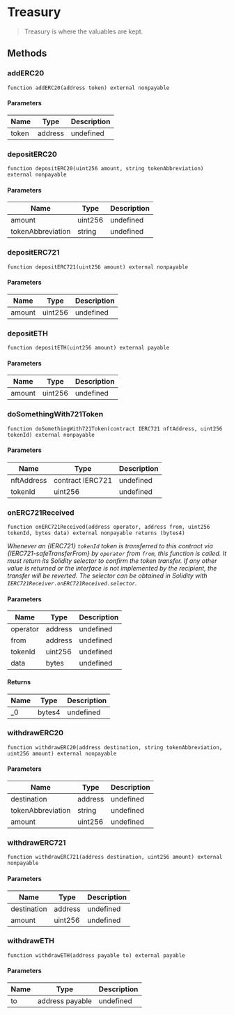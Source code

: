 # Treasury



> Treasury is where the valuables are kept.





## Methods

### addERC20

```solidity
function addERC20(address token) external nonpayable
```





#### Parameters

| Name | Type | Description |
|---|---|---|
| token | address | undefined |

### depositERC20

```solidity
function depositERC20(uint256 amount, string tokenAbbreviation) external nonpayable
```





#### Parameters

| Name | Type | Description |
|---|---|---|
| amount | uint256 | undefined |
| tokenAbbreviation | string | undefined |

### depositERC721

```solidity
function depositERC721(uint256 amount) external nonpayable
```





#### Parameters

| Name | Type | Description |
|---|---|---|
| amount | uint256 | undefined |

### depositETH

```solidity
function depositETH(uint256 amount) external payable
```





#### Parameters

| Name | Type | Description |
|---|---|---|
| amount | uint256 | undefined |

### doSomethingWith721Token

```solidity
function doSomethingWith721Token(contract IERC721 nftAddress, uint256 tokenId) external nonpayable
```





#### Parameters

| Name | Type | Description |
|---|---|---|
| nftAddress | contract IERC721 | undefined |
| tokenId | uint256 | undefined |

### onERC721Received

```solidity
function onERC721Received(address operator, address from, uint256 tokenId, bytes data) external nonpayable returns (bytes4)
```



*Whenever an {IERC721} `tokenId` token is transferred to this contract via {IERC721-safeTransferFrom} by `operator` from `from`, this function is called. It must return its Solidity selector to confirm the token transfer. If any other value is returned or the interface is not implemented by the recipient, the transfer will be reverted. The selector can be obtained in Solidity with `IERC721Receiver.onERC721Received.selector`.*

#### Parameters

| Name | Type | Description |
|---|---|---|
| operator | address | undefined |
| from | address | undefined |
| tokenId | uint256 | undefined |
| data | bytes | undefined |

#### Returns

| Name | Type | Description |
|---|---|---|
| _0 | bytes4 | undefined |

### withdrawERC20

```solidity
function withdrawERC20(address destination, string tokenAbbreviation, uint256 amount) external nonpayable
```





#### Parameters

| Name | Type | Description |
|---|---|---|
| destination | address | undefined |
| tokenAbbreviation | string | undefined |
| amount | uint256 | undefined |

### withdrawERC721

```solidity
function withdrawERC721(address destination, uint256 amount) external nonpayable
```





#### Parameters

| Name | Type | Description |
|---|---|---|
| destination | address | undefined |
| amount | uint256 | undefined |

### withdrawETH

```solidity
function withdrawETH(address payable to) external payable
```





#### Parameters

| Name | Type | Description |
|---|---|---|
| to | address payable | undefined |




